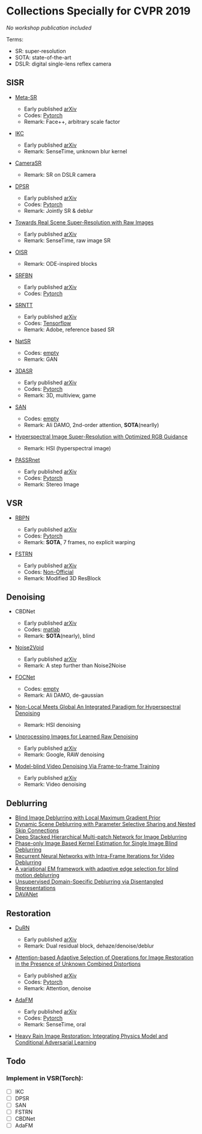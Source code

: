 # Collections Specially for CVPR 2019
*No workshop publication included*

Terms:
- SR: super-resolution
- SOTA: state-of-the-art
- DSLR: digital single-lens reflex camera

## SISR
- [Meta-SR](http://openaccess.thecvf.com/content_CVPR_2019/papers/Hu_Meta-SR_A_Magnification-Arbitrary_Network_for_Super-Resolution_CVPR_2019_paper.pdf)
   - Early published [arXiv](https://arxiv.org/abs/1903.00875) 
   - Codes: [Pytorch](https://github.com/XuecaiHu/Meta-SR-Pytorch)
   - Remark: Face++, arbitrary scale factor

- [IKC](http://openaccess.thecvf.com/content_CVPR_2019/papers/Gu_Blind_Super-Resolution_With_Iterative_Kernel_Correction_CVPR_2019_paper.pdf)
   - Early published [arXiv](https://arxiv.org/abs/1904.03377)
   - Remark: SenseTime, unknown blur kernel

- [CameraSR](http://openaccess.thecvf.com/content_CVPR_2019/papers/Chen_Camera_Lens_Super-Resolution_CVPR_2019_paper.pdf)
   - Remark: SR on DSLR camera

- [DPSR]()
   - Early published [arXiv](https://arxiv.org/abs/1903.12529)
   - Codes: [Pytorch](https://github.com/cszn/DPSR)
   - Remark: Jointly SR & deblur

- [Towards Real Scene Super-Resolution with Raw Images](http://openaccess.thecvf.com/content_CVPR_2019/papers/Xu_Towards_Real_Scene_Super-Resolution_With_Raw_Images_CVPR_2019_paper.pdf)
   - Early published [arXiv](https://arxiv.org/abs/1905.12156)
   - Remark: SenseTime, raw image SR
   
- [OISR](http://openaccess.thecvf.com/content_CVPR_2019/papers/He_ODE-Inspired_Network_Design_for_Single_Image_Super-Resolution_CVPR_2019_paper.pdf)
   - Remark: ODE-inspired blocks

- [SRFBN](http://openaccess.thecvf.com/content_CVPR_2019/papers/Li_Feedback_Network_for_Image_Super-Resolution_CVPR_2019_paper.pdf)
   - Early published [arXiv](https://arxiv.org/abs/1903.09814)
   - Codes: [Pytorch](https://github.com/Paper99/SRFBN_CVPR19)

- [SRNTT](http://openaccess.thecvf.com/content_CVPR_2019/papers/Zhang_Image_Super-Resolution_by_Neural_Texture_Transfer_CVPR_2019_paper.pdf)
   - Early published [arXiv](https://arxiv.org/abs/1903.00834)
   - Codes: [Tensorflow](https://github.com/ZZUTK/SRNTT)
   - Remark: Adobe, reference based SR

- [NatSR](http://openaccess.thecvf.com/content_CVPR_2019/papers/Soh_Natural_and_Realistic_Single_Image_Super-Resolution_With_Explicit_Natural_Manifold_CVPR_2019_paper.pdf)
   - Codes: [empty](https://github.com/JWSoh/NatSR)
   - Remark: GAN

- [3DASR](http://openaccess.thecvf.com/content_CVPR_2019/papers/Li_3D_Appearance_Super-Resolution_With_Deep_Learning_CVPR_2019_paper.pdf)
   - Early published [arXiv](https://arxiv.org/abs/1906.00925)
   - Codes: [Pytorch](https://github.com/ofsoundof/3D_Appearance_SR)
   - Remark: 3D, multiview, game

- [SAN](http://openaccess.thecvf.com/content_CVPR_2019/papers/Dai_Second-Order_Attention_Network_for_Single_Image_Super-Resolution_CVPR_2019_paper.pdf)
   - Codes: [empty](https://github.com/daitao/SAN)
   - Remark: Ali DAMO, 2nd-order attention, **SOTA**(nearlly)

- [Hyperspectral Image Super-Resolution with Optimized RGB Guidance](http://openaccess.thecvf.com/content_CVPR_2019/papers/Fu_Hyperspectral_Image_Super-Resolution_With_Optimized_RGB_Guidance_CVPR_2019_paper.pdf)
   - Remark: HSI (hyperspectral image)
   
- [PASSRnet](http://openaccess.thecvf.com/content_CVPR_2019/papers/Wang_Learning_Parallax_Attention_for_Stereo_Image_Super-Resolution_CVPR_2019_paper.pdf)
   - Early published [arXiv](https://arxiv.org/abs/1903.05784)
   - Codes: [Pytorch](https://github.com/LongguangWang/PASSRnet)
   - Remark: Stereo Image

## VSR
- [RBPN](http://openaccess.thecvf.com/content_CVPR_2019/papers/Haris_Recurrent_Back-Projection_Network_for_Video_Super-Resolution_CVPR_2019_paper.pdf)
   - Early published [arXiv](https://arxiv.org/abs/1903.10128)
   - Codes: [Pytorch](https://github.com/alterzero/RBPN-PyTorch)
   - Remark: **SOTA**, 7 frames, no explicit warping

- [FSTRN](http://openaccess.thecvf.com/content_CVPR_2019/papers/Li_Fast_Spatio-Temporal_Residual_Network_for_Video_Super-Resolution_CVPR_2019_paper.pdf)
   - Early published [arXiv](https://arxiv.org/abs/1904.02870)
   - Codes: [Non-Official](https://github.com/summit1993/I-am-Super)
   - Remark: Modified 3D ResBlock

## Denoising
- CBDNet
   - Early published [arXiv](https://arxiv.org/abs/1807.04686)
   - Codes: [matlab](https://github.com/GuoShi28/CBDNet)
   - Remark: **SOTA**(nearly), blind

- [Noise2Void](http://openaccess.thecvf.com/content_CVPR_2019/papers/Krull_Noise2Void_-_Learning_Denoising_From_Single_Noisy_Images_CVPR_2019_paper.pdf)
   - Early published [arXiv](https://arxiv.org/abs/1811.10980)
   - Remark: A step further than Noise2Noise

- [FOCNet](http://openaccess.thecvf.com/content_CVPR_2019/papers/Jia_FOCNet_A_Fractional_Optimal_Control_Network_for_Image_Denoising_CVPR_2019_paper.pdf)
   - Codes: [empty](https://github.com/hsijiaxidian/FOCNet)
   - Remark: Ali DAMO, de-gaussian

- [Non-Local Meets Global An Integrated Paradigm for Hyperspectral Denoising](http://openaccess.thecvf.com/content_CVPR_2019/papers/He_Non-Local_Meets_Global_An_Integrated_Paradigm_for_Hyperspectral_Denoising_CVPR_2019_paper.pdf)
   - Remark: HSI denoising
   
- [Unprocessing Images for Learned Raw Denoising](http://openaccess.thecvf.com/content_CVPR_2019/papers/Brooks_Unprocessing_Images_for_Learned_Raw_Denoising_CVPR_2019_paper.pdf)
   - Early published [arXiv](https://arxiv.org/abs/1811.11127)
   - Remark: Google, RAW denoising

- [Model-blind Video Denoising Via Frame-to-frame Training](http://openaccess.thecvf.com/content_CVPR_2019/papers/Ehret_Model-Blind_Video_Denoising_via_Frame-To-Frame_Training_CVPR_2019_paper.pdf)
   - Early published [arXiv](https://arxiv.org/abs/1811.12766)
   - Remark: Video denoising

## Deblurring
- [Blind Image Deblurring with Local Maximum Gradient Prior](http://openaccess.thecvf.com/content_CVPR_2019/papers/Chen_Blind_Image_Deblurring_With_Local_Maximum_Gradient_Prior_CVPR_2019_paper.pdf)
- [Dynamic Scene Deblurring with Parameter Selective Sharing and Nested Skip Connections](http://openaccess.thecvf.com/content_CVPR_2019/papers/Gao_Dynamic_Scene_Deblurring_With_Parameter_Selective_Sharing_and_Nested_Skip_CVPR_2019_paper.pdf)
- [Deep Stacked Hierarchical Multi-patch Network for Image Deblurring](http://openaccess.thecvf.com/content_CVPR_2019/papers/Zhang_Deep_Stacked_Hierarchical_Multi-Patch_Network_for_Image_Deblurring_CVPR_2019_paper.pdf)
- [Phase-only Image Based Kernel Estimation for Single Image Blind Deblurring](http://openaccess.thecvf.com/content_CVPR_2019/papers/Pan_Phase-Only_Image_Based_Kernel_Estimation_for_Single_Image_Blind_Deblurring_CVPR_2019_paper.pdf)
- [Recurrent Neural Networks with Intra-Frame Iterations for Video Deblurring](http://openaccess.thecvf.com/content_CVPR_2019/papers/Nah_Recurrent_Neural_Networks_With_Intra-Frame_Iterations_for_Video_Deblurring_CVPR_2019_paper.pdf)
- [A variational EM framework with adaptive edge selection for blind motion deblurring](http://openaccess.thecvf.com/content_CVPR_2019/papers/Yang_A_Variational_EM_Framework_With_Adaptive_Edge_Selection_for_Blind_CVPR_2019_paper.pdf)
- [Unsupervised Domain-Specific Deblurring via Disentangled Representations](http://openaccess.thecvf.com/content_CVPR_2019/papers/Lu_Unsupervised_Domain-Specific_Deblurring_via_Disentangled_Representations_CVPR_2019_paper.pdf)
- [DAVANet](http://openaccess.thecvf.com/content_CVPR_2019/papers/Zhou_DAVANet_Stereo_Deblurring_With_View_Aggregation_CVPR_2019_paper.pdf)

## Restoration
- [DuRN](http://openaccess.thecvf.com/content_CVPR_2019/papers/Liu_Dual_Residual_Networks_Leveraging_the_Potential_of_Paired_Operations_for_CVPR_2019_paper.pdf)
   - Early published [arXiv](https://arxiv.org/abs/1903.08817)
   - Remark: Dual residual block, dehaze/denoise/deblur

- [Attention-based Adaptive Selection of Operations for Image Restoration in the Presence of Unknown Combined Distortions](http://openaccess.thecvf.com/content_CVPR_2019/papers/Suganuma_Attention-Based_Adaptive_Selection_of_Operations_for_Image_Restoration_in_the_CVPR_2019_paper.pdf)
   - Early published [arXiv](https://arxiv.org/abs/1812.00733)
   - Codes: [Pytorch](https://github.com/sg-nm/Operation-wise-attention-network)
   - Remark: Attention, denoise

- [AdaFM](http://openaccess.thecvf.com/content_CVPR_2019/papers/He_Modulating_Image_Restoration_With_Continual_Levels_via_Adaptive_Feature_Modification_CVPR_2019_paper.pdf)
   - Early published [arXiv](https://arxiv.org/abs/1904.08118)
   - Codes: [Pytorch](https://github.com/hejingwenhejingwen/AdaFM)
   - Remark: SenseTime, oral

- [Heavy Rain Image Restoration: Integrating Physics Model and Conditional Adversarial Learning](http://openaccess.thecvf.com/content_CVPR_2019/papers/Li_Heavy_Rain_Image_Restoration_Integrating_Physics_Model_and_Conditional_Adversarial_CVPR_2019_paper.pdf)

## Todo
### Implement in VSR(Torch):
- [ ] IKC
- [ ] DPSR
- [ ] SAN
- [ ] FSTRN
- [ ] CBDNet
- [ ] AdaFM

